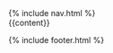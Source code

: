 <!DOCTYPE html>
<html lang="en">
<head>
  <title>{% if page.title %}{{ page.title }} – {% endif %}{{ site.name }} – {{ site.description }}</title>

  <!-- jQuery 3 -->
  <script src="https://ajax.googleapis.com/ajax/libs/jquery/3.2.1/jquery.min.js"></script>

  <!-- jQuery Mobile -->
  <script src="https://ajax.googleapis.com/ajax/libs/jquerymobile/1.4.5/jquery.mobile.min.js"></script>
  <link rel="stylesheet" href="https://ajax.googleapis.com/ajax/libs/jquerymobile/1.4.5/jquery.mobile.min.css">

  <!-- jQuery UI -->
  <link rel="stylesheet" href="https://ajax.googleapis.com/ajax/libs/jqueryui/1.12.1/themes/smoothness/jquery-ui.css">
  <script src="https://ajax.googleapis.com/ajax/libs/jqueryui/1.12.1/jquery-ui.min.js"></script>

  <!-- Bootstrap 3.3.7 -->
  <link href="https://maxcdn.bootstrapcdn.com/bootstrap/3.3.7/css/bootstrap.min.css" rel="stylesheet">
  <script src="https://maxcdn.bootstrapcdn.com/bootstrap/3.3.7/js/bootstrap.min.js"></script>

  <!-- Fonts -->
  <link href="https://fonts.googleapis.com/css?family=Open+Sans" rel="stylesheet">
  <link rel="stylesheet" href="https://maxcdn.bootstrapcdn.com/font-awesome/4.7.0/css/font-awesome.min.css" />

  <!-- My Styling -->
  <link rel="stylesheet" href="{{ "/static/css/default.css" | relative_url }}">

  <!-- UUDDLRLRBA -->
  <script src="{{ "/static/js/jGravity.js" | relative_url }}"></script>
  <script src="{{ "/static/js/uuddlrlrba.js" | relative_url }}"></script>
</head>
<body>
{% include nav.html %}
<!-- Page Content -->
<div class="container">
  {{content}}
</div>

<!-- including footer -->
{% include footer.html %}

</body>
</html>
